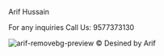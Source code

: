 Arif Hussain

For any inquiries Call Us: 9577373130


![arif-removebg-preview](https://user-images.githubusercontent.com/105605026/205558015-1193afe7-9f8e-4ccd-a4b5-576aa3566cff.png)
© Desined by Arif
